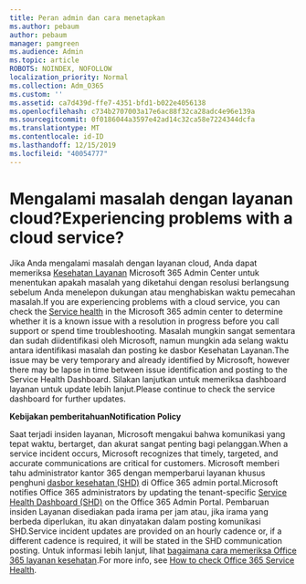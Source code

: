 ```yaml
---
title: Peran admin dan cara menetapkan
ms.author: pebaum
author: pebaum
manager: pamgreen
ms.audience: Admin
ms.topic: article
ROBOTS: NOINDEX, NOFOLLOW
localization_priority: Normal
ms.collection: Adm_O365
ms.custom: ''
ms.assetid: ca7d439d-ffe7-4351-bfd1-b022e4056138
ms.openlocfilehash: c734b2707003a17e6ac88f32ca28adc4e96e139a
ms.sourcegitcommit: 0f0186044a3597e42ad14c32ca58e7224344dcfa
ms.translationtype: MT
ms.contentlocale: id-ID
ms.lasthandoff: 12/15/2019
ms.locfileid: "40054777"
---
```

# <a name="experiencing-problems-with-a-cloud-service"></a><span data-ttu-id="07fc9-102">Mengalami masalah dengan layanan cloud?</span><span class="sxs-lookup"><span data-stu-id="07fc9-102">Experiencing problems with a cloud service?</span></span>

<span data-ttu-id="07fc9-103">Jika Anda mengalami masalah dengan layanan cloud, Anda dapat memeriksa [Kesehatan Layanan](https://admin.microsoft.com/AdminPortal/Home#/servicehealth) Microsoft 365 Admin Center untuk menentukan apakah masalah yang diketahui dengan resolusi berlangsung sebelum Anda menelepon dukungan atau menghabiskan waktu pemecahan masalah.</span><span class="sxs-lookup"><span data-stu-id="07fc9-103">If you are experiencing problems with a cloud service, you can check the [Service health](https://admin.microsoft.com/AdminPortal/Home#/servicehealth) in the Microsoft 365 admin center to determine whether it is a known issue with a resolution in progress before you call support or spend time troubleshooting.</span></span> <span data-ttu-id="07fc9-104">Masalah mungkin sangat sementara dan sudah diidentifikasi oleh Microsoft, namun mungkin ada selang waktu antara identifikasi masalah dan posting ke dasbor Kesehatan Layanan.</span><span class="sxs-lookup"><span data-stu-id="07fc9-104">The issue may be very temporary and already identified by Microsoft, however there may be lapse in time between issue identification and posting to the Service Health Dashboard.</span></span> <span data-ttu-id="07fc9-105">Silakan lanjutkan untuk memeriksa dashboard layanan untuk update lebih lanjut.</span><span class="sxs-lookup"><span data-stu-id="07fc9-105">Please continue to check the service dashboard for further updates.</span></span>

<span data-ttu-id="07fc9-106">**Kebijakan pemberitahuan**</span><span class="sxs-lookup"><span data-stu-id="07fc9-106">**Notification Policy**</span></span>

<span data-ttu-id="07fc9-107">Saat terjadi insiden layanan, Microsoft mengakui bahwa komunikasi yang tepat waktu, bertarget, dan akurat sangat penting bagi pelanggan.</span><span class="sxs-lookup"><span data-stu-id="07fc9-107">When a service incident occurs, Microsoft recognizes that timely, targeted, and accurate communications are critical for customers.</span></span> <span data-ttu-id="07fc9-108">Microsoft memberi tahu administrator kantor 365 dengan memperbarui layanan khusus penghuni [dasbor kesehatan (SHD)](https://admin.microsoft.com/AdminPortal/Home#/servicehealth) di Office 365 admin portal.</span><span class="sxs-lookup"><span data-stu-id="07fc9-108">Microsoft notifies Office 365 administrators by updating the tenant-specific [Service Health Dashboard (SHD)](https://admin.microsoft.com/AdminPortal/Home#/servicehealth) on the Office 365 Admin Portal.</span></span> <span data-ttu-id="07fc9-109">Pembaruan insiden Layanan disediakan pada irama per jam atau, jika irama yang berbeda diperlukan, itu akan dinyatakan dalam posting komunikasi SHD.</span><span class="sxs-lookup"><span data-stu-id="07fc9-109">Service incident updates are provided on an hourly cadence or, if a different cadence is required, it will be stated in the SHD communication posting.</span></span> <span data-ttu-id="07fc9-110">Untuk informasi lebih lanjut, lihat [bagaimana cara memeriksa Office 365 layanan kesehatan](https://docs.microsoft.com/office365/enterprise/view-service-health).</span><span class="sxs-lookup"><span data-stu-id="07fc9-110">For more info, see [How to check Office 365 Service Health](https://docs.microsoft.com/office365/enterprise/view-service-health).</span></span>

